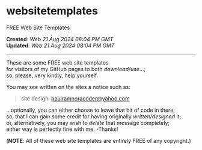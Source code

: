# websitetemplates  
FREE Web Site Templates  

**Created**: *Web 21 Aug 2024 08:04 PM GMT*  
**Updated**: *Web 21 Aug 2024 08:04 PM GMT*  

----

These are some FREE web site templates   
for visitors of my GitHub pages to both *download/use*...;     
so, please, very kindly, help yourself.  

You may see written on the sites a notice such as:    

> site design: paulramnoracoder@yahoo.com  

...optionally, you can either choose to leave that bit of code in there;      
so, that I can gain some credit for having originally *written/designed* it;      
or, alternatively, you may wish to *delete* that message completely;    
either way is perfectly fine with me. -Thanks!  

(**NOTE**: All of these web site templates are entirely FREE of any copyright.)



